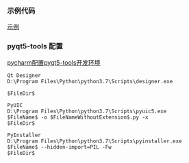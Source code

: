 ### 示例代码
[示例](https://www.cnblogs.com/linyfeng/p/11216494.html)

### pyqt5-tools 配置

[pycharm配置pyqt5-tools开发环境](https://juejin.im/post/5c5d8214f265da2db717fa46)

```
Qt Designer
D:\Program Files\Python\python3.7\Scripts\designer.exe

$FileDir$
```

```
PyUIC
D:\Program Files\Python\python3.7\Scripts\pyuic5.exe
$FileName$ -o $FileNameWithoutExtension$.py -x
$FileDir$
```

```
PyInstaller
D:\Program Files\Python\python3.7\Scripts\pyinstaller.exe
$FileName$ --hidden-import=PIL -Fw
$FileDir$
```